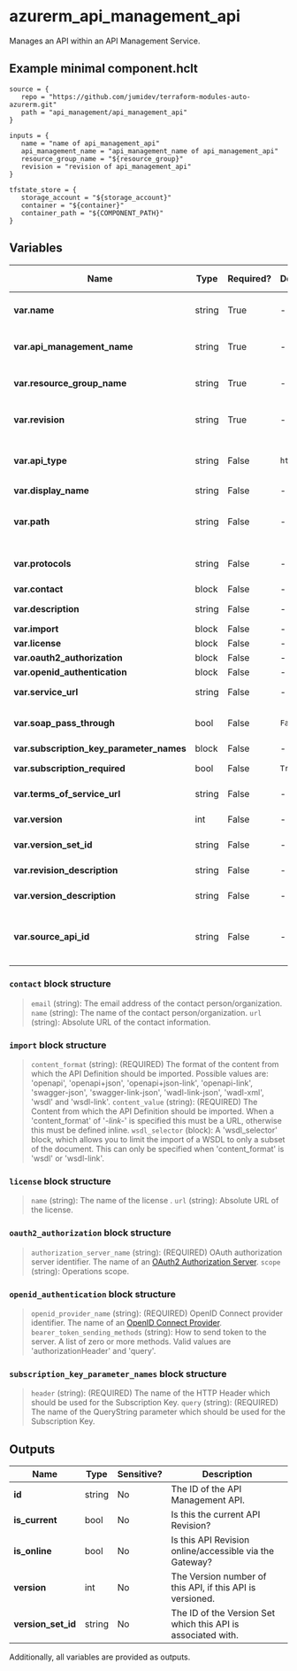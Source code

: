 # azurerm_api_management_api

Manages an API within an API Management Service.

## Example minimal component.hclt

```hcl
source = {
   repo = "https://github.com/jumidev/terraform-modules-auto-azurerm.git" 
   path = "api_management/api_management_api" 
}

inputs = {
   name = "name of api_management_api" 
   api_management_name = "api_management_name of api_management_api" 
   resource_group_name = "${resource_group}" 
   revision = "revision of api_management_api" 
}

tfstate_store = {
   storage_account = "${storage_account}" 
   container = "${container}" 
   container_path = "${COMPONENT_PATH}" 
}

```

## Variables

| Name | Type | Required? |  Default  |  possible values |  Description |
| ---- | ---- | --------- |  ----------- | ----------- | ----------- |
| **var.name** | string | True | -  |  -  |  The name of the API Management API. Changing this forces a new resource to be created. | 
| **var.api_management_name** | string | True | -  |  -  |  The Name of the API Management Service where this API should be created. Changing this forces a new resource to be created. | 
| **var.resource_group_name** | string | True | -  |  -  |  The Name of the Resource Group where the API Management API exists. Changing this forces a new resource to be created. | 
| **var.revision** | string | True | -  |  -  |  The Revision which used for this API. Changing this forces a new resource to be created. | 
| **var.api_type** | string | False | `http`  |  `graphql`, `http`, `soap`, `websocket`  |  Type of API. Possible values are `graphql`, `http`, `soap`, and `websocket`. Defaults to `http`. | 
| **var.display_name** | string | False | -  |  -  |  The display name of the API. | 
| **var.path** | string | False | -  |  -  |  The Path for this API Management API, which is a relative URL which uniquely identifies this API and all of its resource paths within the API Management Service. | 
| **var.protocols** | string | False | -  |  `http`, `https`, `ws`, `wss`  |  A list of protocols the operations in this API can be invoked. Possible values are `http`, `https`, `ws`, and `wss`. | 
| **var.contact** | block | False | -  |  -  |  A `contact` block. | 
| **var.description** | string | False | -  |  -  |  A description of the API Management API, which may include HTML formatting tags. | 
| **var.import** | block | False | -  |  -  |  A `import` block. | 
| **var.license** | block | False | -  |  -  |  A `license` block. | 
| **var.oauth2_authorization** | block | False | -  |  -  |  An `oauth2_authorization` block. | 
| **var.openid_authentication** | block | False | -  |  -  |  An `openid_authentication` block. | 
| **var.service_url** | string | False | -  |  -  |  Absolute URL of the backend service implementing this API. | 
| **var.soap_pass_through** | bool | False | `False`  |  -  |  Should this API expose a SOAP frontend, rather than a HTTP frontend? Defaults to `false`. | 
| **var.subscription_key_parameter_names** | block | False | -  |  -  |  A `subscription_key_parameter_names` block. | 
| **var.subscription_required** | bool | False | `True`  |  -  |  Should this API require a subscription key? Defaults to `true`. | 
| **var.terms_of_service_url** | string | False | -  |  -  |  Absolute URL of the Terms of Service for the API. | 
| **var.version** | int | False | -  |  -  |  The Version number of this API, if this API is versioned. | 
| **var.version_set_id** | string | False | -  |  -  |  The ID of the Version Set which this API is associated with. | 
| **var.revision_description** | string | False | -  |  -  |  The description of the API Revision of the API Management API. | 
| **var.version_description** | string | False | -  |  -  |  The description of the API Version of the API Management API. | 
| **var.source_api_id** | string | False | -  |  -  |  The API id of the source API, which could be in format `azurerm_api_management_api.example.id` or in format `azurerm_api_management_api.example.id;rev=1` | 

### `contact` block structure

>`email` (string): The email address of the contact person/organization.
>`name` (string): The name of the contact person/organization.
>`url` (string): Absolute URL of the contact information.

### `import` block structure

>`content_format` (string): (REQUIRED) The format of the content from which the API Definition should be imported. Possible values are: 'openapi', 'openapi+json', 'openapi+json-link', 'openapi-link', 'swagger-json', 'swagger-link-json', 'wadl-link-json', 'wadl-xml', 'wsdl' and 'wsdl-link'.
>`content_value` (string): (REQUIRED) The Content from which the API Definition should be imported. When a 'content_format' of '*-link-*' is specified this must be a URL, otherwise this must be defined inline.
>`wsdl_selector` (block): A 'wsdl_selector' block, which allows you to limit the import of a WSDL to only a subset of the document. This can only be specified when 'content_format' is 'wsdl' or 'wsdl-link'.

### `license` block structure

>`name` (string): The name of the license .
>`url` (string): Absolute URL of the license.

### `oauth2_authorization` block structure

>`authorization_server_name` (string): (REQUIRED) OAuth authorization server identifier. The name of an [OAuth2 Authorization Server](https://www.terraform.io/docs/providers/azurerm/r/api_management_authorization_server.html).
>`scope` (string): Operations scope.

### `openid_authentication` block structure

>`openid_provider_name` (string): (REQUIRED) OpenID Connect provider identifier. The name of an [OpenID Connect Provider](https://www.terraform.io/docs/providers/azurerm/r/api_management_openid_connect_provider.html).
>`bearer_token_sending_methods` (string): How to send token to the server. A list of zero or more methods. Valid values are 'authorizationHeader' and 'query'.

### `subscription_key_parameter_names` block structure

>`header` (string): (REQUIRED) The name of the HTTP Header which should be used for the Subscription Key.
>`query` (string): (REQUIRED) The name of the QueryString parameter which should be used for the Subscription Key.



## Outputs

| Name | Type | Sensitive? | Description |
| ---- | ---- | --------- | --------- |
| **id** | string | No  | The ID of the API Management API. | 
| **is_current** | bool | No  | Is this the current API Revision? | 
| **is_online** | bool | No  | Is this API Revision online/accessible via the Gateway? | 
| **version** | int | No  | The Version number of this API, if this API is versioned. | 
| **version_set_id** | string | No  | The ID of the Version Set which this API is associated with. | 

Additionally, all variables are provided as outputs.
